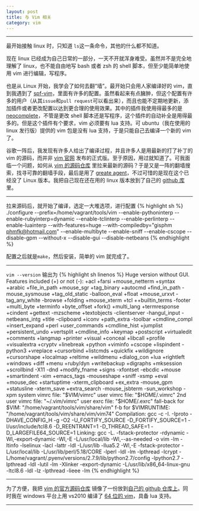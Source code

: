 ```yaml
---
layout: post
title: 与 Vim 相关
category: vim
---
```


---

最开始接触 linux 时，只知道 `ls`这一条命令，其他的什么都不知道。

现在 linux 已经成为自己日常的一部分，一天不开就浑身难受。虽然并不是完全地理解了 linux，也不能自由地写 bash 或者 zsh 的 shell 脚本，但至少能简单地使用 vim 进行编辑，写程序。

也是从 Linux 开始，我学会了如何去翻“墙”。最开始只会用人家编译好的 vim，直到我遇到了 [spf-vim][1]，里面有许多的配置。虽然看起来有点臃肿，但这个配置有许多的用户（从其`issue`和`pull request`可以看出来），而且也能不定期地更新，添加插件或者更改配置以达到更合理的使用效果。其中的插件我使用得最多的是 [neocomplete][2]，不管是更改 shell 脚本还是写程序，这个插件的自动补全是用得最多的。但是这个插件有个要求，vim 必须要有 lua 支持。可 ubuntu（我在使用的 linux 发行版）提供的 vim 包是没有 lua 支持，于是只能自己去编译一个新的 vim 了。

谷歌一阵后，我发现有许多人给出了编译过程，并且许多人是用最新的打了补丁的 vim 的源码，而并非 [vim 官网][3] 发布的正式版。至于原因，用过就知道了。可我面临一个问题，如何从 [vim 的源码仓库][4] 里拉来最新的源码？于是又是一阵的翻墙搜索，找寻可靠的翻墙手段，最后是用了 [greate agent][5]，不过可惜的是现在这个已经没了 Linux 版本。我把自己现在还在用的 linux 版本放到了自己的 [github 库][6] 里。

---

拉来源码后，就开始了编译，选定一大堆选项，进行配置
{% highlight sh %}
./configure --prefix=/home/vagrant/tools/vim --enable-pythoninterp --enable-rubyinterp=dynamic --enable-tclinterp --enable-perlinterp --enable-luainterp --with-features=huge --with-compiledby="gisphm <phmfk@hotmail.com>" --enable-multibyte --enable-sniff --enable-cscope --disable-gpm --without-x   --disable-gui --disable-netbeans
{% endhighlight %}

配置之后就是`make`，然后安装，简单的 vim 就完成了。

---

`vim --version` 输出为
{% highlight sh linenos %}
Huge version without GUI.  Features included (+) or not (-):
+acl             +farsi           +mouse_netterm   +syntax
+arabic          +file_in_path    +mouse_sgr       +tag_binary
+autocmd         +find_in_path    -mouse_sysmouse  +tag_old_static
-balloon_eval    +float           +mouse_urxvt     -tag_any_white
-browse          +folding         +mouse_xterm     +tcl
++builtin_terms  -footer          +multi_byte      +terminfo
+byte_offset     +fork()          +multi_lang      +termresponse
+cindent         +gettext         -mzscheme        +textobjects
-clientserver    -hangul_input    -netbeans_intg   +title
-clipboard       +iconv           +path_extra      -toolbar
+cmdline_compl   +insert_expand   +perl            +user_commands
+cmdline_hist    +jumplist        +persistent_undo +vertsplit
+cmdline_info    +keymap          +postscript      +virtualedit
+comments        +langmap         +printer         +visual
+conceal         +libcall         +profile         +visualextra
+cryptv          +linebreak       +python          +viminfo
+cscope          +lispindent      -python3         +vreplace
+cursorbind      +listcmds        +quickfix        +wildignore
+cursorshape     +localmap        +reltime         +wildmenu
+dialog_con      +lua             +rightleft       +windows
+diff            +menu            +ruby/dyn        +writebackup
+digraphs        +mksession       +scrollbind      -X11
-dnd             +modify_fname    +signs           -xfontset
-ebcdic          +mouse           +smartindent     -xim
+emacs_tags      -mouseshape      +sniff           -xsmp
+eval            +mouse_dec       +startuptime     -xterm_clipboard
+ex_extra        -mouse_gpm       +statusline      -xterm_save
+extra_search    -mouse_jsbterm   -sun_workshop    -xpm
   system vimrc file: "$VIM/vimrc"
     user vimrc file: "$HOME/.vimrc"
 2nd user vimrc file: "~/.vim/vimrc"
      user exrc file: "$HOME/.exrc"
  fall-back for $VIM: "/home/vagrant/tools/vim/share/vim"
 f-b for $VIMRUNTIME: "/home/vagrant/tools/vim/share/vim/vim74"
Compilation: gcc -c -I. -Iproto -DHAVE_CONFIG_H     -g -O2 -U_FORTIFY_SOURCE -D_FORTIFY_SOURCE=1     -I/usr/include/tcl8.6  -D_REENTRANT=1  -D_THREAD_SAFE=1  -D_LARGEFILE64_SOURCE=1
Linking: gcc   -L. -fstack-protector -rdynamic -Wl,-export-dynamic -Wl,-E   -L/usr/local/lib -Wl,--as-needed -o vim        -lm -ltinfo  -lselinux  -lacl -lattr -ldl  -L/usr/lib -llua5.2 -Wl,-E  -fstack-protector -L/usr/local/lib  -L/usr/lib/perl/5.18/CORE -lperl -ldl -lm -lpthread -lcrypt -L/home/vagrant/.pyenv/versions/2.7.9/lib/python2.7/config -lpython2.7 -lpthread -ldl -lutil -lm -Xlinker -export-dynamic  -L/usr/lib/x86_64-linux-gnu -ltcl8.6 -ldl -lz -lpthread -lieee -lm
{% endhighlight %}

---

为了方便，我把 [vim 的官方源码仓库][4] 镜像了一份放到[自己的 github 仓库上][7]。同时我在 windows 平台上用 vs2010 编译了 [64 位的 vim][8]，具备 lua 支持。

---

[1]: https://github.com/spf13/spf13-vim
[2]: https://github.com/Shougo/neocomplete.vim
[3]: http://www.vim.org
[4]: https://code.google.com/p/vim
[5]: https://github.com/greatagent/greatagent
[6]: https://github.com/gisphm/wp-linux
[7]: https://github.com/gisphm/vim-mirror
[8]: https://github.com/gisphm/vimx64
